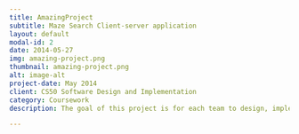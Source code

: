 ```yaml
---
title: AmazingProject
subtitle: Maze Search Client-server application
layout: default
modal-id: 2
date: 2014-05-27
img: amazing-project.png
thumbnail: amazing-project.png
alt: image-alt
project-date: May 2014
client: CS50 Software Design and Implementation
category: Coursework
description: The goal of this project is for each team to design, implement, and test a client application that simulates you and your friends searching for each other in a maze that is generated and managed by a separate server application. Each person in the maze will be represented by an Avatar. The maze is rectangular, and is a "perfect" maze. A perfect maze is defined as a maze which has one and only one path from any point in the maze to any other point. This means that the maze has no inaccessible sections, no circular paths, and no open areas.

---
```

